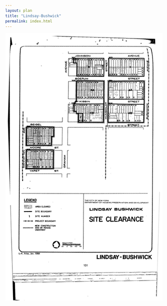 ```yaml
---
layout: plan
title: "Lindsay-Bushwick"
permalink: index.html
---
```


![Lindsay-Bushwick in the Atlas of Urban Renewal](Lindsay-Bushwick.jpg)

